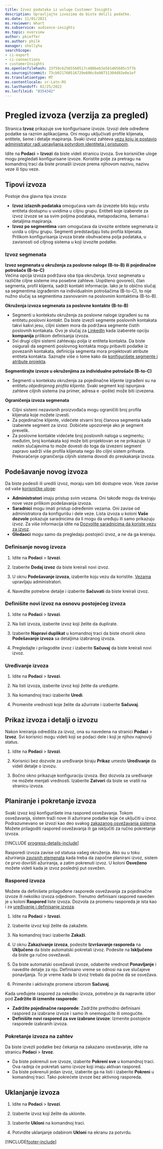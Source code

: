 ```yaml
---
title: Izvoz podataka iz usluge Customer Insights
description: Upravljajte izvozima da biste delili podatke.
ms.date: 11/01/2021
ms.reviewer: mhart
ms.subservice: audience-insights
ms.topic: overview
author: pkieffer
ms.author: philk
manager: shellyha
searchScope:
- ci-export
- ci-connections
- customerInsights
ms.openlocfilehash: 33f59c62565560517c480be63e581465605c5f7b
ms.sourcegitcommit: 73cb021760516729e696c9a90731304d92e0e1ef
ms.translationtype: MT
ms.contentlocale: sr-Latn-RS
ms.lasthandoff: 02/25/2022
ms.locfileid: "8354342"
---
```

# <a name="exports-preview-overview"></a>Pregled izvoza (verzija za pregled)

Stranica **Izvoz** prikazuje sve konfigurisane izvoze. Izvozi dele određene podatke sa raznim aplikacijama. Oni mogu uključivati profile klijenata, entitete, šeme i detalje mapiranja. Svaki izvoz zahteva [vezu koju je postavio administrator radi upravljanja potvrdom identiteta i pristupom](connections.md).

Idite na **Podaci** > **Izvozi** da biste videli stranicu izvoza. Sve korisničke uloge mogu pregledati konfigurisane izvoze. Koristite polje za pretragu na komandnoj traci da biste pronašli izvoze prema njihovom nazivu, nazivu veze ili tipu veze.

## <a name="export-types"></a>Tipovi izvoza

Postoje dva glavna tipa izvoza:  

- **Izvoz izlaznih podataka** omogućava vam da izvezete bilo koju vrstu entiteta dostupnu u uvidima u ciljnu grupu. Entiteti koje izaberete za izvoz izvoze se sa svim poljima podataka, metapodacima, šemama i detaljima mapiranja. 
- **Izvoz po segmentima** vam omogućava da izvozite entitete segmenata iz uvida u ciljnu grupu. Segmenti predstavljaju listu profila klijenata. Prilikom konfigurisanja izvoza birate obuhvaćena polja podataka, u zavisnosti od ciljnog sistema u koji izvozite podatke. 

### <a name="export-segments"></a>Izvoz segmenata

**Izvoz segmenata u okruženja za poslovne naloge (B-to-B) ili pojedinačne potrošače (B-to-C)**  
Većina opcija izvoza podržava oba tipa okruženja. Izvoz segmenata u različite ciljne sisteme ima posebne zahteve. Uopšteno govoreći, član segmenta, profil klijenta, sadrži kontakt informacije. Iako je to obično slučaj sa segmentima izgrađenim na individualnim potrošačima (B-to-C), to nije nužno slučaj sa segmentima zasnovanim na poslovnim kontaktima (B-to-B). 

**Okruženja izvoza segmenata za poslovne kontakte (B-to-B)**  
- Segmenti u kontekstu okruženja za poslovne naloge izgrađeni su na entitetu *poslovni kontakt*. Da biste izvezli segmente poslovnih kontakata takvi kakvi jesu, ciljni sistem mora da podržava segmente čistih poslovnih kontakata. Ovo je slučaj za [LinkedIn](export-linkedin-ads.md) kada izaberete opciju **kompanija** prilikom definisanja izvoza.
- Svi drugi ciljni sistemi zahtevaju polja iz entiteta kontakta. Da biste osigurali da segmenti poslovnog kontakta mogu pribaviti podatke iz povezanih kontakata, definicija segmenta mora projektovati atribute entiteta kontakta. Saznajte više o tome kako da [konfigurišete segmente i atribute projekta](segment-builder.md).

**Segmentirajte izvoze u okruženjima za individualne potrošače (B-to-C)**  
- Segmenti u kontekstu okruženja za pojedinačne klijente izgrađeni su na entitetu *objedinjenog profila klijenta*. Svaki segment koji ispunjava zahteve ciljnih sistema (na primer, adresa e -pošte) može biti izvezena.

**Ograničenja izvoza segmenata**  
- Ciljni sistemi nezavisnih proizvođača mogu ograničiti broj profila klijenata koje možete izvesti. 
- Za pojedinačne klijente, videćete stvarni broj članova segmenta kada izaberete segment za izvoz. Dobićete upozorenje ako je segment prevelik. 
- Za poslovne kontakte videćete broj poslovnih naloga u segmentu; međutim, broj kontakata koji može biti projektovan se ne prikazuje. U nekim slučajevima to može dovesti do toga da izvezeni segment zapravo sadrži više profila klijenata nego što ciljni sistem prihvata. Prekoračenje ograničenja ciljnih sistema dovodi do preskakanja izvoza. 

## <a name="set-up-a-new-export"></a>Podešavanje novog izvoza  
Da biste podesili ili uredili izvoz, moraju vam biti dostupne veze. Veze zavise od vaše [korisničke uloge](permissions.md):
- **Administratori** imaju pristup svim vezama. Oni takođe mogu da kreiraju nove veze prilikom podešavanja izvoza.
- **Saradnici** mogu imati pristup određenim vezama. Oni zavise od administratora da konfigurišu i dele veze. Lista izvoza u koloni **Vaše dozvole** pokazuje saradnicima da li mogu da uređuju ili samo prikazuju izvoz. Za više informacija idite na [Dozvolite saradnicima da koriste vezu za izvoz](connections.md#allow-contributors-to-use-a-connection-for-exports).
- **Gledaoci** mogu samo da pregledaju postojeći izvoz, a ne da ga kreiraju.

### <a name="define-a-new-export"></a>Definisanje novog izvoza

1. Idite na **Podaci** > **Izvozi**.

1. Izaberite **Dodaj izvoz** da biste kreirali novi izvoz.

1. U oknu **Podešavanje izvoza**, izaberite koju vezu da koristite. [Vezama](connections.md) upravljaju administratori. 

1. Navedite potrebne detalje i izaberite **Sačuvati** da biste kreirali izvoz.

### <a name="define-a-new-export-based-on-an-existing-export"></a>Definišite novi izvoz na osnovu postojećeg izvoza

1. Idite na **Podaci** > **Izvozi**.

1. Na listi izvoza, izaberite izvoz koji želite da duplirate.

1. Izaberite **Napravi duplikat** u komandnoj traci da biste otvorili okno **Podešavanje izvoza** sa detaljima izabranog izvoza.

1. Pregledajte i prilagodite izvoz i izaberite **Sačuvaj** da biste kreirali novi izvoz.

### <a name="edit-an-export"></a>Uređivanje izvoza

1. Idite na **Podaci** > **Izvozi**.

1. Na listi izvoza, izaberite izvoz koji želite da uređujete.

1. Na komandnoj traci izaberite **Uredi**.

1. Promenite vrednosti koje želite da ažurirate i izaberite **Sačuvaj**.

## <a name="view-exports-and-export-details"></a>Prikaz izvoza i detalji o izvozu

Nakon kreiranja odredišta za izvoz, ona su navedena na stranici **Podaci** > **Izvoz**. Svi korisnici mogu videti koji se podaci dele i koji je njihov najnoviji status.

1. Idite na **Podaci** > **Izvozi**.

1. Korisnici bez dozvole za uređivanje biraju **Prikaz** umesto **Uređivanje** da videli detalje o izvozu.

1. Bočno okno prikazuje konfiguraciju izvoza. Bez dozvola za uređivanje ne možete menjati vrednosti. Izaberite **Zatvori** da biste se vratili na stranicu izvoza.

## <a name="schedule-and-run-exports"></a>Planiranje i pokretanje izvoza

Svaki izvoz koji konfigurišete ima raspored osvežavanja. Tokom osvežavanja, sistem traži nove ili ažurirane podatke koje će uključiti u izvoz. Podrazumevano se izvozi kao deo svakog [zakazanog osvežavanja sistema](system.md#schedule-tab). Možete prilagoditi raspored osvežavanja ili ga isključiti za ručno pokretanje izvoza.

[!INCLUDE [progress-details-include](../includes/progress-details-pane.md)]

Rasporedi izvoza zavise od statusa vašeg okruženja. Ako su u toku ažuriranja [zavisnih elemenata](system.md#refresh-processes) kada treba da započne planirani izvoz, sistem će prvo dovršiti ažuriranja, a zatim pokrenuti izvoz. U koloni **Osveženo** možete videti kada je izvoz poslednji put osvežen.

### <a name="schedule-exports"></a>Raspored izvoza

Možete da definišete prilagođene rasporede osvežavanja za pojedinačne izvoze ili nekoliko izvoza odjednom. Trenutno definisani raspored naveden je u koloni **Raspored** liste izvoza. Dozvola za promenu rasporeda je ista kao i za [uređivanje i definisanje izvoza](export-destinations.md#set-up-a-new-export). 

1. Idite na **Podaci** > **Izvozi**.

1. Izaberite izvoz koji želite da zakažete.

1. Na komandnoj traci izaberite **Zakaži**.

1. U oknu **Zakazivanje izvoza**, podesite **Izvršavanje rasporeda** na **Uključeno** da biste automatski pokretali izvoz. Podesite na **Isključeno** da biste ga ručno osvežavali.

1. Da biste automatski osvežavali izvoze, odaberite vrednost **Ponavljanje** i navedite detalje za nju. Definisano vreme se odnosi na sve slučajeve ponavljanja. To je vreme kada bi izvoz trebalo da počne da se osvežava.

1. Primenite i aktivirajte promene izborom **Sačuvaj**.

Kada uređujete raspored za nekoliko izvoza, potrebno je da napravite izbor pod **Zadržite ili izmenite rasporede**:
- **Zadržite pojedinačne rasporede**: Zadržite prethodno definisani raspored za izabrane izvoze i samo ih onemogućite ili omogućite.
- **Definišite novi raspored za sve izabrane izvoze**: Izmenite postojeće rasporede izabranih izvoza.

### <a name="run-exports-on-demand"></a>Pokretanje izvoza na zahtev

Da biste izvezli podatke bez čekanja na zakazano osvežavanje, idite na stranicu **Podaci** > **Izvoz**.

- Da biste pokrenuli sve izvoze, izaberite **Pokreni sve** u komandnoj traci. Ova radnja će pokretati samo izvoze koji imaju aktivan raspored.
- Da biste pokrenuli jedan izvoz, izaberite ga na listi i izaberite **Pokreni** u komandnoj traci. Tako pokrećete izvoze bez aktivnog rasporeda. 

## <a name="remove-an-export"></a>Uklanjanje izvoza

1. Idite na **Podaci** > **Izvozi**.

1. Izaberite izvoz koji želite da uklonite.

1. Izaberite **Ukloni** na komandnoj traci.

1. Potvrdite uklanjanje odabirom **Ukloni** na ekranu za potvrdu.


[!INCLUDE[footer-include](../includes/footer-banner.md)]
